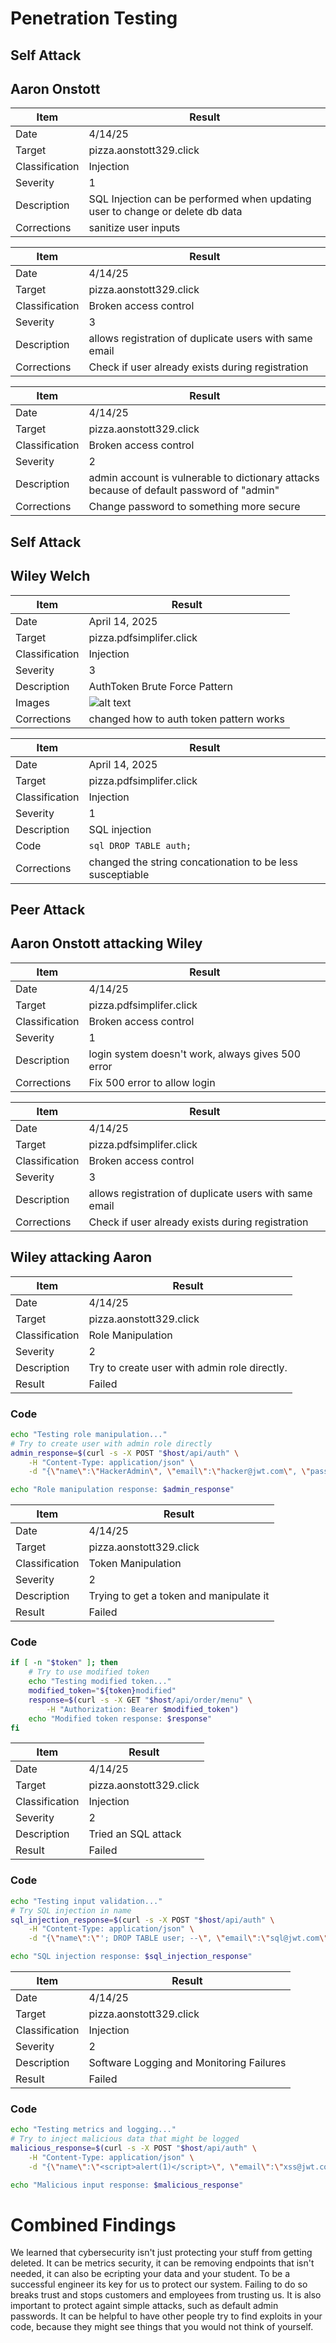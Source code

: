 # Penetration Testing

## Self Attack
## Aaron Onstott
| Item           | Result                                                                        |
| -------------- | ----------------------------------------------------------------------------- |
| Date           | 4/14/25                                                                       |
| Target         | pizza.aonstott329.click                                                       |
| Classification | Injection                                                                     |
| Severity       | 1                                                                             |
| Description    | SQL Injection can be performed when updating user to change or delete db data |
| Corrections    | sanitize user inputs                                                          |

| Item           | Result                                                 |
| -------------- | ------------------------------------------------------ |
| Date           | 4/14/25                                                |
| Target         | pizza.aonstott329.click                                |
| Classification | Broken access control                                  |
| Severity       | 3                                                      |
| Description    | allows registration of duplicate users with same email |
| Corrections    | Check if user already exists during registration       |

| Item           | Result                                                                                   |
| -------------- | ---------------------------------------------------------------------------------------- |
| Date           | 4/14/25                                                                                  |
| Target         | pizza.aonstott329.click                                                                  |
| Classification | Broken access control                                                                    |
| Severity       | 2                                                                                        |
| Description    | admin account is vulnerable to dictionary attacks because of default password of "admin" |
| Corrections    | Change password to something more secure                                                 |

## Self Attack
## Wiley Welch
| Item           | Result                                  |
| -------------- | --------------------------------------- |
| Date           | April 14, 2025                          |
| Target         | pizza.pdfsimplifer.click                |
| Classification | Injection                               |
| Severity       | 3                                       |
| Description    | AuthToken Brute Force Pattern           |
| Images         | ![alt text](images/image.png) <br/>     |
| Corrections    | changed how to auth token pattern works |


| Item           | Result                                                    |
| -------------- | --------------------------------------------------------- |
| Date           | April 14, 2025                                            |
| Target         | pizza.pdfsimplifer.click                                  |
| Classification | Injection                                                 |
| Severity       | 1                                                         |
| Description    | SQL injection                                             |
| Code           | `sql DROP TABLE auth;`                                    |
| Corrections    | changed the string concationation to be less susceptiable |



## Peer Attack
## Aaron Onstott attacking Wiley
| Item           | Result                                            |
| -------------- | ------------------------------------------------- |
| Date           | 4/14/25                                           |
| Target         | pizza.pdfsimplifer.click                          |
| Classification | Broken access control                             |
| Severity       | 1                                                 |
| Description    | login system doesn't work, always gives 500 error |
| Corrections    | Fix 500 error to allow login                      |

| Item           | Result                                                 |
| -------------- | ------------------------------------------------------ |
| Date           | 4/14/25                                                |
| Target         | pizza.pdfsimplifer.click                               |
| Classification | Broken access control                                  |
| Severity       | 3                                                      |
| Description    | allows registration of duplicate users with same email |
| Corrections    | Check if user already exists during registration       |

## Wiley attacking Aaron
| Item           | Result                                                 |
| -------------- | ------------------------------------------------------ |
| Date           | 4/14/25                                                |
| Target         | pizza.aonstott329.click                               |
| Classification | Role Manipulation                                  |
| Severity       | 2                                                      |
| Description    | Try to create user with admin role directly.  |
| Result    | Failed  |
### Code
```sh
echo "Testing role manipulation..."
# Try to create user with admin role directly
admin_response=$(curl -s -X POST "$host/api/auth" \
    -H "Content-Type: application/json" \
    -d "{\"name\":\"HackerAdmin\", \"email\":\"hacker@jwt.com\", \"password\":\"hacker123\", \"roles\": [{\"role\": \"admin\"}]}")

echo "Role manipulation response: $admin_response"
```

| Item           | Result                                                 |
| -------------- | ------------------------------------------------------ |
| Date           | 4/14/25                                                |
| Target         | pizza.aonstott329.click                               |
| Classification | Token Manipulation                                  |
| Severity       | 2                                                      |
| Description    | Trying to get a token and manipulate it|
| Result    | Failed  |
### Code
```sh token=$(echo "$user_response" | jq -r '.token')
if [ -n "$token" ]; then
    # Try to use modified token
    echo "Testing modified token..."
    modified_token="${token}modified"
    response=$(curl -s -X GET "$host/api/order/menu" \
        -H "Authorization: Bearer $modified_token")
    echo "Modified token response: $response"
fi
```
| Item           | Result                                                 |
| -------------- | ------------------------------------------------------ |
| Date           | 4/14/25                                                |
| Target         | pizza.aonstott329.click                               |
| Classification | Injection                                  |
| Severity       | 2                                                      |
| Description    | Tried an SQL attack |
| Result    | Failed  |
### Code
```sh
echo "Testing input validation..."
# Try SQL injection in name
sql_injection_response=$(curl -s -X POST "$host/api/auth" \
    -H "Content-Type: application/json" \
    -d "{\"name\":\"'; DROP TABLE user; --\", \"email\":\"sql@jwt.com\", \"password\":\"sql123\"}")

echo "SQL injection response: $sql_injection_response"
```

| Item           | Result                                                 |
| -------------- | ------------------------------------------------------ |
| Date           | 4/14/25                                                |
| Target         | pizza.aonstott329.click                               |
| Classification | Injection                                  |
| Severity       | 2                                                      |
| Description    | Software Logging and Monitoring Failures |
| Result    | Failed  |
### Code
```sh
echo "Testing metrics and logging..."
# Try to inject malicious data that might be logged
malicious_response=$(curl -s -X POST "$host/api/auth" \
    -H "Content-Type: application/json" \
    -d "{\"name\":\"<script>alert(1)</script>\", \"email\":\"xss@jwt.com\", \"password\":\"xss123\"}")

echo "Malicious input response: $malicious_response"
```

# Combined Findings
We learned that cybersecurity isn't just protecting your stuff from getting deleted. It can be metrics security, it can be removing endpoints that isn't needed, it can also be ecripting your data and your student. 
To be a successful engineer its key for us to protect our system. Failing to do so breaks trust and stops customers and employees from trusting us.  It is also important to protect againt simple attacks, such as default admin passwords. It can be helpful to have other people try to find exploits in your code, because they might see things that you would not think of yourself.
